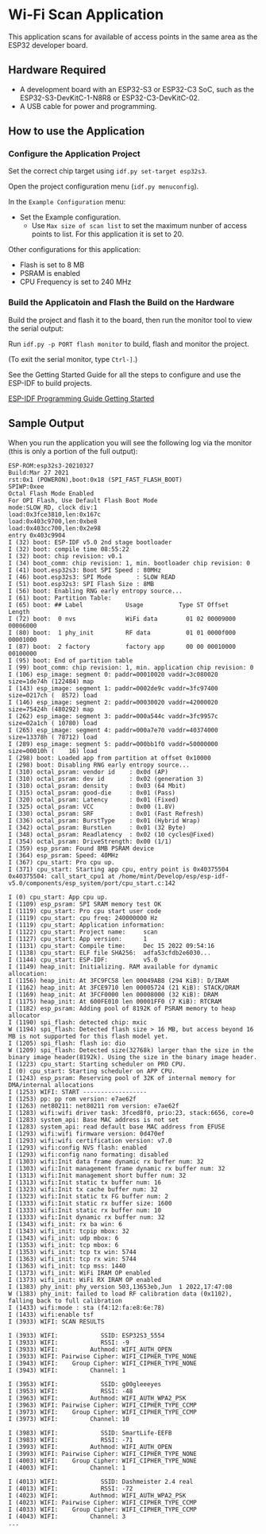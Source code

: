 # Wi-Fi Scan Application

This application scans for available of access points in the same area as the ESP32 developer board.

## Hardware Required

* A development board with an ESP32-S3 or ESP32-C3 SoC, such as the ESP32-S3-DevKitC-1-N8R8 or ESP32-C3-DevKitC-02.
* A USB cable for power and programming.

## How to use the Application

### Configure the Application Project
Set the correct chip target using `idf.py set-target esp32s3`.

Open the project configuration menu (`idf.py menuconfig`). 

In the `Example Configuration` menu:

* Set the Example configuration.
    * Use `Max size of scan list` to set the maximum nunber of access points to list. For this application it is set to 20.

Other configurations for this application:
* Flash is set to 8 MB
* PSRAM is enabled
* CPU Frequency is set to 240 MHz
### Build the Applicatoin and Flash the Build on the Hardware

Build the project and flash it to the board, then run the monitor tool to view
the serial output:

Run `idf.py -p PORT flash monitor` to build, flash and monitor the project.

(To exit the serial monitor, type ``Ctrl-]``.)

See the Getting Started Guide for all the steps to configure and use the ESP-IDF
to build projects.

[ESP-IDF Programming Guide Getting Started](https://docs.espressif.com/projects/esp-idf/en/latest/esp32s3/get-started/index.html)

## Sample Output

When you run the application you will see the following log via the monitor 
(this is only a portion of the full output):

```
ESP-ROM:esp32s3-20210327
Build:Mar 27 2021
rst:0x1 (POWERON),boot:0x18 (SPI_FAST_FLASH_BOOT)
SPIWP:0xee
Octal Flash Mode Enabled
For OPI Flash, Use Default Flash Boot Mode
mode:SLOW_RD, clock div:1
load:0x3fce3810,len:0x167c
load:0x403c9700,len:0xbe8
load:0x403cc700,len:0x2e98
entry 0x403c9904
I (32) boot: ESP-IDF v5.0 2nd stage bootloader
I (32) boot: compile time 08:55:22
I (32) boot: chip revision: v0.1
I (34) boot_comm: chip revision: 1, min. bootloader chip revision: 0
I (41) boot.esp32s3: Boot SPI Speed : 80MHz
I (46) boot.esp32s3: SPI Mode       : SLOW READ
I (51) boot.esp32s3: SPI Flash Size : 8MB
I (56) boot: Enabling RNG early entropy source...
I (61) boot: Partition Table:
I (65) boot: ## Label            Usage          Type ST Offset   Length
I (72) boot:  0 nvs              WiFi data        01 02 00009000 00006000
I (80) boot:  1 phy_init         RF data          01 01 0000f000 00001000
I (87) boot:  2 factory          factory app      00 00 00010000 00100000
I (95) boot: End of partition table
I (99) boot_comm: chip revision: 1, min. application chip revision: 0
I (106) esp_image: segment 0: paddr=00010020 vaddr=3c080020 size=1de74h (122484) map
I (143) esp_image: segment 1: paddr=0002de9c vaddr=3fc97400 size=0217ch (  8572) load
I (146) esp_image: segment 2: paddr=00030020 vaddr=42000020 size=75424h (480292) map
I (262) esp_image: segment 3: paddr=000a544c vaddr=3fc9957c size=02a1ch ( 10780) load
I (265) esp_image: segment 4: paddr=000a7e70 vaddr=40374000 size=13378h ( 78712) load
I (289) esp_image: segment 5: paddr=000bb1f0 vaddr=50000000 size=00010h (    16) load
I (298) boot: Loaded app from partition at offset 0x10000
I (298) boot: Disabling RNG early entropy source...
I (310) octal_psram: vendor id    : 0x0d (AP)
I (310) octal_psram: dev id       : 0x02 (generation 3)
I (310) octal_psram: density      : 0x03 (64 Mbit)
I (315) octal_psram: good-die     : 0x01 (Pass)
I (320) octal_psram: Latency      : 0x01 (Fixed)
I (325) octal_psram: VCC          : 0x00 (1.8V)
I (330) octal_psram: SRF          : 0x01 (Fast Refresh)
I (336) octal_psram: BurstType    : 0x01 (Hybrid Wrap)
I (342) octal_psram: BurstLen     : 0x01 (32 Byte)
I (348) octal_psram: Readlatency  : 0x02 (10 cycles@Fixed)
I (354) octal_psram: DriveStrength: 0x00 (1/1)
I (359) esp_psram: Found 8MB PSRAM device
I (364) esp_psram: Speed: 40MHz
I (367) cpu_start: Pro cpu up.
I (371) cpu_start: Starting app cpu, entry point is 0x40375504
0x40375504: call_start_cpu1 at /home/mint/Develop/esp/esp-idf-v5.0/components/esp_system/port/cpu_start.c:142

I (0) cpu_start: App cpu up.
I (1109) esp_psram: SPI SRAM memory test OK
I (1119) cpu_start: Pro cpu start user code
I (1119) cpu_start: cpu freq: 240000000 Hz
I (1119) cpu_start: Application information:
I (1122) cpu_start: Project name:     scan
I (1127) cpu_start: App version:      1
I (1131) cpu_start: Compile time:     Dec 15 2022 09:54:16
I (1138) cpu_start: ELF file SHA256:  adfa53cfdb2e6030...
I (1144) cpu_start: ESP-IDF:          v5.0
I (1149) heap_init: Initializing. RAM available for dynamic allocation:
I (1156) heap_init: At 3FC9FC58 len 00049AB8 (294 KiB): D/IRAM
I (1162) heap_init: At 3FCE9710 len 00005724 (21 KiB): STACK/DRAM
I (1169) heap_init: At 3FCF0000 len 00008000 (32 KiB): DRAM
I (1175) heap_init: At 600FE010 len 00001FF0 (7 KiB): RTCRAM
I (1182) esp_psram: Adding pool of 8192K of PSRAM memory to heap allocator
I (1190) spi_flash: detected chip: mxic
W (1194) spi_flash: Detected flash size > 16 MB, but access beyond 16 MB is not supported for this flash model yet.
I (1205) spi_flash: flash io: dio
W (1209) spi_flash: Detected size(32768k) larger than the size in the binary image header(8192k). Using the size in the binary image header.
I (1223) cpu_start: Starting scheduler on PRO CPU.
I (0) cpu_start: Starting scheduler on APP CPU.
I (1243) esp_psram: Reserving pool of 32K of internal memory for DMA/internal allocations
I (1253) WIFI: START ------------------
I (1253) pp: pp rom version: e7ae62f
I (1263) net80211: net80211 rom version: e7ae62f
I (1283) wifi:wifi driver task: 3fced8f0, prio:23, stack:6656, core=0
I (1283) system_api: Base MAC address is not set
I (1283) system_api: read default base MAC address from EFUSE
I (1293) wifi:wifi firmware version: 0d470ef
I (1293) wifi:wifi certification version: v7.0
I (1293) wifi:config NVS flash: enabled
I (1293) wifi:config nano formating: disabled
I (1303) wifi:Init data frame dynamic rx buffer num: 32
I (1303) wifi:Init management frame dynamic rx buffer num: 32
I (1313) wifi:Init management short buffer num: 32
I (1313) wifi:Init static tx buffer num: 16
I (1323) wifi:Init tx cache buffer num: 32
I (1323) wifi:Init static tx FG buffer num: 2
I (1333) wifi:Init static rx buffer size: 1600
I (1333) wifi:Init static rx buffer num: 10
I (1333) wifi:Init dynamic rx buffer num: 32
I (1343) wifi_init: rx ba win: 6
I (1343) wifi_init: tcpip mbox: 32
I (1343) wifi_init: udp mbox: 6
I (1353) wifi_init: tcp mbox: 6
I (1353) wifi_init: tcp tx win: 5744
I (1363) wifi_init: tcp rx win: 5744
I (1363) wifi_init: tcp mss: 1440
I (1373) wifi_init: WiFi IRAM OP enabled
I (1373) wifi_init: WiFi RX IRAM OP enabled
I (1383) phy_init: phy_version 503,13653eb,Jun  1 2022,17:47:08
W (1383) phy_init: failed to load RF calibration data (0x1102), falling back to full calibration
I (1433) wifi:mode : sta (f4:12:fa:e8:6e:78)
I (1433) wifi:enable tsf
I (3933) WIFI: SCAN RESULTS

I (3933) WIFI:            SSID: ESP32S3_5554
I (3933) WIFI:            RSSI: -9
I (3933) WIFI:         Authmod: WIFI_AUTH_OPEN
I (3933) WIFI: Pairwise Cipher: WIFI_CIPHER_TYPE_NONE
I (3943) WIFI:    Group Cipher: WIFI_CIPHER_TYPE_NONE
I (3943) WIFI:         Channel: 1

I (3953) WIFI:            SSID: g00gleeeyes
I (3953) WIFI:            RSSI: -48
I (3963) WIFI:         Authmod: WIFI_AUTH_WPA2_PSK
I (3963) WIFI: Pairwise Cipher: WIFI_CIPHER_TYPE_CCMP
I (3973) WIFI:    Group Cipher: WIFI_CIPHER_TYPE_CCMP
I (3973) WIFI:         Channel: 10

I (3983) WIFI:            SSID: SmartLife-EEFB
I (3983) WIFI:            RSSI: -71
I (3993) WIFI:         Authmod: WIFI_AUTH_OPEN
I (3993) WIFI: Pairwise Cipher: WIFI_CIPHER_TYPE_NONE
I (4003) WIFI:    Group Cipher: WIFI_CIPHER_TYPE_NONE
I (4003) WIFI:         Channel: 1

I (4013) WIFI:            SSID: Dashmeister 2.4 real
I (4013) WIFI:            RSSI: -72
I (4023) WIFI:         Authmod: WIFI_AUTH_WPA2_PSK
I (4023) WIFI: Pairwise Cipher: WIFI_CIPHER_TYPE_CCMP
I (4033) WIFI:    Group Cipher: WIFI_CIPHER_TYPE_CCMP
I (4043) WIFI:         Channel: 3
...
```